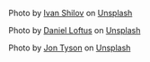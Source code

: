 Photo by <a href="https://unsplash.com/@mycreate?utm_source=unsplash&utm_medium=referral&utm_content=creditCopyText">Ivan Shilov</a> on <a href="https://unsplash.com/s/photos/programing?orientation=landscape&license=free&utm_source=unsplash&utm_medium=referral&utm_content=creditCopyText">Unsplash</a>

Photo by <a href="https://unsplash.com/@dloftusphoto?utm_source=unsplash&utm_medium=referral&utm_content=creditCopyText">Daniel Loftus</a> on <a href="https://unsplash.com/s/photos/random?orientation=portrait&license=free&utm_source=unsplash&utm_medium=referral&utm_content=creditCopyText">Unsplash</a>

Photo by <a href="https://unsplash.com/@jontyson?utm_source=unsplash&utm_medium=referral&utm_content=creditCopyText">Jon Tyson</a> on <a href="https://unsplash.com/s/photos/photo?license=free&utm_source=unsplash&utm_medium=referral&utm_content=creditCopyText">Unsplash</a>
